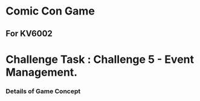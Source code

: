 ﻿# Comic Con Game

## For KV6002 

# Challenge Task : Challenge 5 - Event Management.

### **Details of Game Concept**


